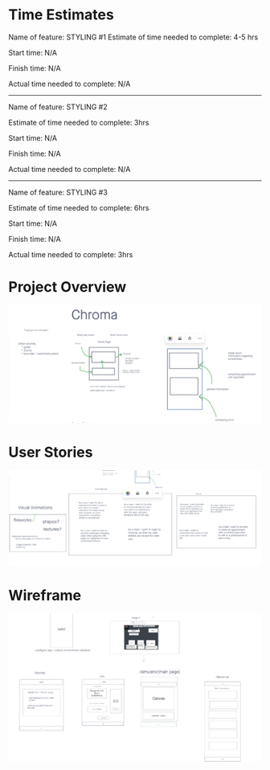 
# Time Estimates #

Name of feature: STYLING #1
Estimate of time needed to complete: 4-5 hrs

Start time: N/A

Finish time: N/A

Actual time needed to complete: N/A

*************************************************************************************************************************

Name of feature: STYLING #2

Estimate of time needed to complete: 3hrs

Start time: N/A

Finish time: N/A

Actual time needed to complete: N/A

*************************************************************************************************************************

Name of feature: STYLING #3

Estimate of time needed to complete: 6hrs

Start time: N/A

Finish time: N/A

Actual time needed to complete: 3hrs


# Project Overview #

![Project Overview Image](<src/assets/Project-Overview.png>)

# User Stories #

![User Stories](<src/assets/User-Stories.png>)

# Wireframe #

![Wireframe](src/assets/Wireframe.png)
